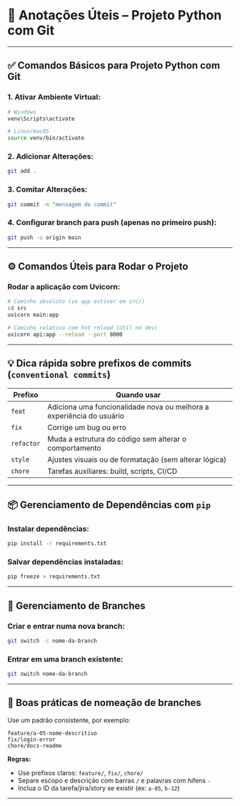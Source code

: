 # 📘 Anotações Úteis – Projeto Python com Git

---

## ✅ Comandos Básicos para Projeto Python com Git

### 1. Ativar Ambiente Virtual:
```bash
# Windows
venv\Scripts\activate

# Linux/macOS
source venv/bin/activate
```

### 2. Adicionar Alterações:
```bash
git add .
```

### 3. Comitar Alterações:
```bash
git commit -m "mensagem do commit"
```

### 4. Configurar branch para push (apenas no primeiro push):
```bash
git push -u origin main
```

---

## ⚙️ Comandos Úteis para Rodar o Projeto

### Rodar a aplicação com Uvicorn:

```bash
# Caminho absoluto (se app estiver em src/)
cd src
uvicorn main:app

# Caminho relativo com hot reload (útil no dev)
uvicorn api:app --reload --port 8000
```

---

## 💡 Dica rápida sobre prefixos de commits (`conventional commits`)

| Prefixo   | Quando usar                                                                      |
|-----------|----------------------------------------------------------------------------------|
| `feat`    | Adiciona uma funcionalidade nova ou melhora a experiência do usuário             |
| `fix`     | Corrige um bug ou erro                                                           |
| `refactor`| Muda a estrutura do código sem alterar o comportamento                           |
| `style`   | Ajustes visuais ou de formatação (sem alterar lógica)                            |
| `chore`   | Tarefas auxiliares: build, scripts, CI/CD                                        |

---

## 📦 Gerenciamento de Dependências com `pip`

### Instalar dependências:
```bash
pip install -r requirements.txt
```

### Salvar dependências instaladas:
```bash
pip freeze > requirements.txt
```

---

## 🌱 Gerenciamento de Branches

### Criar e entrar numa nova branch:
```bash
git switch -c nome-da-branch
```

### Entrar em uma branch existente:
```bash
git switch nome-da-branch
```

---

## 🧠 Boas práticas de nomeação de branches

Use um padrão consistente, por exemplo:

```text
feature/a-05-nome-descritivo
fix/login-error
chore/docs-readme
```

**Regras:**
- Use prefixos claros: `feature/`, `fix/`, `chore/`
- Separe escopo e descrição com barras `/` e palavras com hifens `-`
- Inclua o ID da tarefa/jira/story se existir (ex: `a-05`, `b-12`)

---

